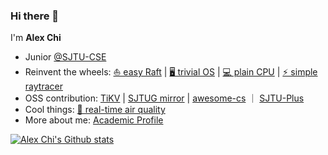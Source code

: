 ### Hi there 👋

I'm **Alex Chi**

- Junior [@SJTU-CSE](https://github.com/SJTU-CSE)
- Reinvent the wheels:
  [⛵ easy Raft](https://github.com/skyzh/raft-kvs)
  |
  [🖥️ trivial OS](https://github.com/skyzh/core-os-riscv)
  |
  [💻 plain CPU](https://github.com/skyzh/mips-simulator)
  |
  [⚡ simple raytracer](https://github.com/skyzh/raytracer.rs)
- OSS contribution: [TiKV](https://github.com/tikv/tikv) | [SJTUG mirror](http://mirrors.sjtug.sjtu.edu.cn) | [awesome-cs](https://github.com/SJTU-CSE/awesome-cs) ｜ [SJTU-Plus](https://plus.sjtu.edu.cn/)
- Cool things:
  [🌈 real-time air quality](https://bluesense.skyzh.xyz)
- More about me: [Academic Profile](https://skyzh.xyz/academic)

[![Alex Chi's Github stats](https://github-readme-stats.vercel.app/api?username=skyzh&hide_rank=true&show_icons=true&count_private=true)](https://github.com/anuraghazra/github-readme-stats)
